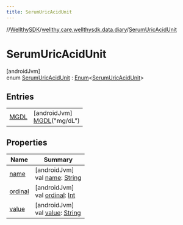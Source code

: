 ```yaml
---
title: SerumUricAcidUnit
---
```

//[WellthySDK](../../../index.html)/[wellthy.care.wellthysdk.data.diary](../index.html)/[SerumUricAcidUnit](index.html)



# SerumUricAcidUnit



[androidJvm]\
enum [SerumUricAcidUnit](index.html) : [Enum](https://kotlinlang.org/api/latest/jvm/stdlib/kotlin/-enum/index.html)&lt;[SerumUricAcidUnit](index.html)&gt;



## Entries


| | |
|---|---|
| [MGDL](-m-g-d-l/index.html) | [androidJvm]<br>[MGDL](-m-g-d-l/index.html)("mg/dL") |


## Properties


| Name | Summary |
|---|---|
| [name](../../wellthy.care.wellthysdk.utils/-google-fit-syncing-manager/-syncing-data-type/-s-t-e-p-s/index.html#-372974862%2FProperties%2F-1123460525) | [androidJvm]<br>val [name](../../wellthy.care.wellthysdk.utils/-google-fit-syncing-manager/-syncing-data-type/-s-t-e-p-s/index.html#-372974862%2FProperties%2F-1123460525): [String](https://kotlinlang.org/api/latest/jvm/stdlib/kotlin/-string/index.html) |
| [ordinal](../../wellthy.care.wellthysdk.utils/-google-fit-syncing-manager/-syncing-data-type/-s-t-e-p-s/index.html#-739389684%2FProperties%2F-1123460525) | [androidJvm]<br>val [ordinal](../../wellthy.care.wellthysdk.utils/-google-fit-syncing-manager/-syncing-data-type/-s-t-e-p-s/index.html#-739389684%2FProperties%2F-1123460525): [Int](https://kotlinlang.org/api/latest/jvm/stdlib/kotlin/-int/index.html) |
| [value](value.html) | [androidJvm]<br>val [value](value.html): [String](https://kotlinlang.org/api/latest/jvm/stdlib/kotlin/-string/index.html) |

